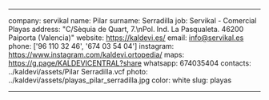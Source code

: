 ---

company: servikal
name: Pilar
surname: Serradilla
job: Servikal - Comercial Playas
address: "C/Sèquia de Quart, 7.\nPol. Ind. La Pasqualeta. 46200 Paiporta (Valencia)"
website: https://kaldevi.es/
email: info@servikal.es
phone: ['96 110 32 46', '674 03 54 04']
instagram: https://www.instagram.com/kaldevi.ortopedia/
maps: https://g.page/KALDEVICENTRAL?share
whatsapp: 674035404
contacts: ../kaldevi/assets/Pilar Serradilla.vcf
photo: ../kaldevi/assets/playas_pilar_serradilla.jpg
color: white
slug: playas

---